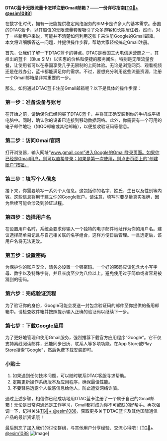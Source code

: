 **DTAC蓝卡无限流量卡怎样注册Gmail邮箱？——一份详尽指南[[TG💪+ @esim1088](https://t.me/s/esim1088)]**

在数字化时代，拥有一张能提供稳定网络服务的SIM卡是许多人的基本需求。泰国的DTAC蓝卡，以其超值的无限流量套餐吸引了众多游客和长期居住者。然而，对于一些新用户来说，可能并不清楚如何利用这张卡来注册Google的Gmail邮箱。本文将详细解答这一问题，并提供操作步骤，帮助大家轻松搞定Gmail注册。

首先，让我们了解一下DTAC蓝卡的特点。DTAC是泰国三大电信运营商之一，其推出的蓝卡（Blue SIM）以实惠的价格和便捷的服务闻名。特别是无限流量套餐，让使用者可以在泰国享受几乎无限制的上网体验。无论是浏览网页、观看视频还是在线办公，蓝卡都能满足你的需求。不过，要想充分利用这些流量资源，注册一个Gmail邮箱是非常重要的一步。

那么，如何通过DTAC蓝卡注册Gmail邮箱呢？以下是具体的操作步骤：

### 第一步：准备设备与账号

在开始之前，请确保你已经购买了DTAC蓝卡，并将其正确安装到你的手机或平板电脑中。同时，确认你的设备已连接到移动数据网络。此外，你需要有一个可用的电子邮件地址（如QQ邮箱或其他邮箱），以便接收验证码等信息。

### 第二步：访问Gmail官网

打开浏览器，输入网址“www.gmail.com”进入Google的Gmail登录页面。如果你已经是Gmail用户，则可以直接登录；如果是第一次使用，则点击页面上的“创建账户”按钮。

### 第三步：填写个人信息

接下来，你需要填写一系列个人信息。这包括你的名字、姓氏、生日以及性别等内容。这些信息将用于建立你的Google账户。请注意，填写时要尽量真实准确，因为后续可能会涉及到验证过程。

### 第四步：选择用户名

在设置用户名时，系统会要求你输入一个独特的电子邮件地址作为你的用户名。建议选择简单易记且与自己相关联的名字组合，这样方便日后管理。一旦选定后，该用户名将无法更改。

### 第五步：设置密码

为保护你的账户安全，请务必设置一个强密码。一个好的密码应该包含大小写字母、数字以及特殊字符，并且长度至少为八位以上。避免使用过于简单或者容易被猜到的密码。

### 第六步：完成验证流程

为了验证你的身份，Google可能会发送一封包含验证码的邮件至你提供的备用邮箱中。请检查收件箱并按照提示输入正确的验证码以继续下一步。

### 第七步：下载Google应用

为了更好地管理和使用Gmail服务，强烈推荐下载官方应用程序“Google”。它不仅支持离线阅读邮件，还能同步日历、联系人等多项功能。在App Store或Play Store搜索“Google”，然后免费下载安装即可。

### 小贴士

1. 如果遇到任何技术问题，可以随时联系DTAC客服寻求帮助。
2. 定期更新操作系统版本及应用程序，确保最佳性能。
3. 不要轻易透露个人敏感信息给他人，防止遭受网络诈骗。

通过上述步骤，相信你已经成功地用DTAC蓝卡注册了一个属于自己的Gmail邮箱！无论是日常沟通还是工作学习，Gmail都将成为你不可或缺的好帮手。再次强调一下，记得关注[TG💪+ @esim1088](https://t.me/s/esim1088)，获取更多关于DTAC蓝卡及其他国际通信产品的最新资讯哦！

最后别忘了加入我们的讨论群组，与其他用户分享经验、交流心得吧！[[TG💪+ @esim1088](https://t.me/s/esim1088) ![Image](https://i.postimg.cc/4NQfJmqS/Snipaste-2025-05-13-00-14-12.png)]